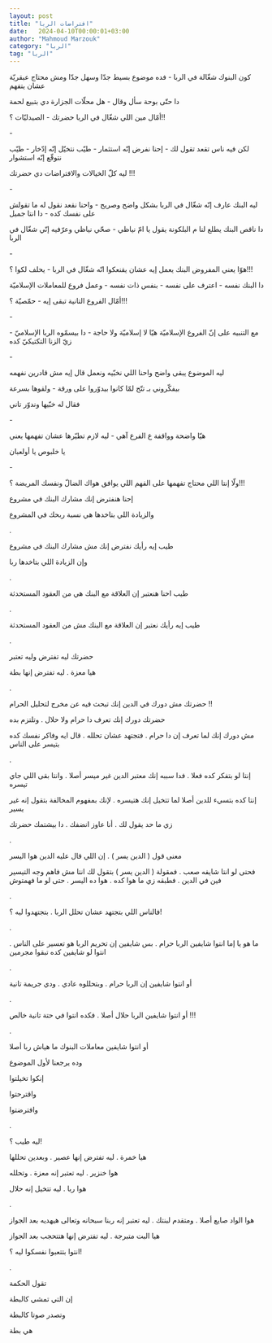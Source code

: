 ```yaml
---
layout: post
title: "افتراضات الربا"
date:   2024-04-10T00:00:01+03:00
author: "Mahmoud Marzouk"
category: "الربا"
tag: "الربا"
---
```



كون البنوك شغّالة في الربا - فده موضوع بسيط جدّا وسهل جدّا
ومش محتاج عبقريّة عشان يتفهم

دا حتّى بوحة سأل وقال - هل محلّات الجزارة دي بتبيع
لحمة

أمّال مين اللي شغّال في الربا حضرتك - الصيدليّات ؟!!

\-

لكن فيه ناس تقعد تقول لك - إحنا نفرض إنّه استثمار - طيّب
نتخيّل إنّه إدّخار - طيّب نتوقّع إنّه استشوار

ليه كلّ الخيالات والافتراضات دي حضرتك !!!

\-

ليه البنك عارف إنّه شغّال في الربا بشكل واضح وصريح - واحنا
نقعد نقول له ما تقولش على نفسك كده - دا انتا جميل

دا ناقص البنك يطلع لنا م البلكونة يقول يا امّ نياظي - صحّي
نياظي وعرّفيه إنّي شغّال في الربا

\-

هوّا يعني المفروض البنك يعمل إيه عشان يقنعكوا انّه شغّال في
الربا - يحلف لكوا ؟!!!

دا البنك نفسه - اعترف على نفسه - بنفس ذات نفسه - وعمل
فروع للمعاملات الإسلاميّة

أمّال الفروع التانية تبقى إيه - حمّصيّة ؟!!!

\-

مع التنبيه على إنّ الفروع الإسلاميّة هيّا لا إسلاميّة ولا
حاجة - دا بيسمّوه الربا الإسلاميّ - زيّ الزنا التكتيكيّ كده

\-

ليه الموضوع يبقى واضح واحنا اللي نخبّيه ونعمل قال إيه مش
قادرين نفهمه

بيفكّروني بـ تتّح لمّا كانوا بيدوّروا على ورقة - ولقوها
بسرعة

فقال له خبّيها وندوّر تاني

\-

هيّا واضحة وواقفة ع الفرع آهي - ليه لازم تطيّرها عشان
تفهمها يعني

يا خلبوص يا أولعبان

\-

ولّا إنتا اللي محتاج تفهمها على الفهم اللي يوافق هواك
الضالّ ونفسك المريضة ؟!!!

إحنا هنفترض إنك مشارك البنك في مشروع

والزيادة اللي بتاخدها هي نسبة ربحك في المشروع

.

طيب إيه رأيك نفترض إنك مش مشارك البنك في مشروع

وإن الزيادة اللي بتاخدها ربا

.

طيب احنا هنعتبر إن العلاقة مع البنك هي من العقود
المستحدثة

.

طيب إيه رأيك نعتبر إن العلاقة مع البنك مش من العقود
المستحدثة

.

حضرتك ليه تفترض وليه تعتبر

هيا معزة . ليه تفترض إنها بطة

.

حضرتك مش دورك في الدين إنك تبحث فيه عن مخرج لتحليل
الحرام !!

حضرتك دورك إنك تعرف دا حرام ولا حلال . وتلتزم بده

مش دورك إنك لما تعرف إن دا حرام . فتجتهد عشان تحلله .
قال ايه وفاكر نفسك كده بتيسر على الناس

.

إنتا لو بتفكر كده فعلا . فدا سببه إنك معتبر الدين غير
ميسر أصلا . وانتا بقى اللي جاي تيسره

إنتا كده بتسيء للدين أصلا لما تتخيل إنك هتيسره . لإنك
بمفهوم المخالفة بتقول إنه غير يسير

زي ما حد يقول لك . أنا عاوز انضفك . دا بيشتمك
حضرتك

.

معنى قول ( الدين يسر ) . إن اللي قال عليه الدين هوا
اليسر

فحتى لو انتا شايفه صعب . فمقولة ( الدين يسر ) بتقول لك
انتا مش فاهم وجه التيسير فين في الدين . فطبقه زي ما هوا كده . هوا ده
اليسر . حتى لو ما فهمتوش

.

فالناس اللي بتجتهد عشان تحلل الربا . بتجتهدوا ليه
؟!

.

ما هو يا إما انتوا شايفين الربا حرام . بس شايفين إن
تحريم الربا هو تعسير على الناس . انتوا لو شايفين كده تبقوا مجرمين

.

أو انتوا شايفين إن الربا حرام . وبتحللوه عادي . ودي
جريمة تانية

.

أو انتوا شايفين الربا حلال أصلا . فكده انتوا في حتة
تانية خالص !!!

.

أو انتوا شايفين معاملات البنوك ما هياش ربا أصلا

وده يرجعنا لأول الموضوع

إنكوا تخيلتوا

واقترحتوا

وافترضتوا

.

ليه طيب ؟!

هيا خمرة . ليه تفترض إنها عصير . وبعدين تحللها

هوا خنزير . ليه تعتبر إنه معزة . وتحلله

هوا ربا . ليه تتخيل إنه حلال

.

هوا الواد صايع أصلا . ومتقدم لبنتك . ليه تعتبر إنه ربنا
سبحانه وتعالى هيهديه بعد الجواز

هيا البت متبرجة . ليه تفترض إنها هتتحجب بعد
الجواز

انتوا بتتعبوا نفسكوا ليه ؟!

.

تقول الحكمة

إن التي تمشي كالبطة

وتصدر صوتا كالبطة

هي بطة
